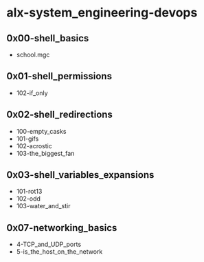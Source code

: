 # alx-system_engineering-devops
## 0x00-shell_basics
- school.mgc
## 0x01-shell_permissions
- 102-if_only
## 0x02-shell_redirections
- 100-empty_casks
- 101-gifs
- 102-acrostic
- 103-the_biggest_fan
## 0x03-shell_variables_expansions
- 101-rot13
- 102-odd
- 103-water_and_stir


## 0x07-networking_basics
- 4-TCP_and_UDP_ports
- 5-is_the_host_on_the_network
